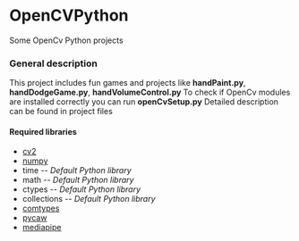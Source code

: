 # OpenCVPython
Some OpenCv Python projects
### General description
This project includes fun games and projects like **handPaint.py**, **handDodgeGame.py**, **handVolumeControl.py**
To check if OpenCv modules are installed correctly you can run **openCvSetup.py** 
Detailed description can be found in project files
#### Required libraries
- [cv2]
- [numpy]
- time -- *Default Python library*
- math -- *Default Python library*
- ctypes -- *Default Python library*
- collections -- *Default Python library*
- [comtypes]
- [pycaw]
- [mediapipe]

[cv2]:<https://pypi.org/project/opencv-python/>
[numpy]:<https://pypi.org/project/numpy/>
[comtypes]:<https://pypi.org/project/comtypes/>
[pycaw]:<https://pypi.org/project/pycaw/>
[mediapipe]:<https://pypi.org/project/mediapipe/>